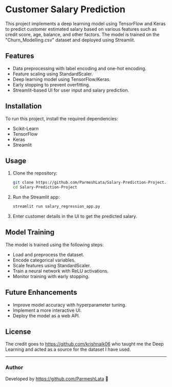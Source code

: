 # Customer Salary Prediction

This project implements a deep learning model using TensorFlow and Keras to predict customer estimated salary based on various features such as credit score, age, balance, and other factors. The model is trained on the "Churn_Modelling.csv" dataset and deployed using Streamlit.

## Features
- Data preprocessing with label encoding and one-hot encoding.
- Feature scaling using StandardScaler.
- Deep learning model using TensorFlow/Keras.
- Early stopping to prevent overfitting.
- Streamlit-based UI for user input and salary prediction.

## Installation
To run this project, install the required dependencies:
- Scikit-Learn
- TensorFlow
- Keras
- Streamlit

## Usage
1. Clone the repository:

   ```bash
   git clone https://github.com/ParmeshLata/Salary-Prediction-Project.git
   cd Salary-Prediction-Project
   ```

2. Run the Streamlit app:

   ```bash
   streamlit run salary_regression_app.py
   ```

3. Enter customer details in the UI to get the predicted salary.

## Model Training
The model is trained using the following steps:
- Load and preprocess the dataset.
- Encode categorical variables.
- Scale features using StandardScaler.
- Train a neural network with ReLU activations.
- Monitor training with early stopping.

## Future Enhancements
- Improve model accuracy with hyperparameter tuning.
- Implement a more interactive UI.
- Deploy the model as a web API.

## License
The credit goes to https://github.com/krishnaik06 who taught me the Deep Learning and acted as a source for the dataset I have used.

---
### Author
Developed by https://github.com/ParmeshLata 🚀
